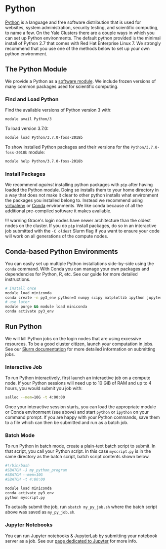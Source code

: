 # Python

[Python](https://www.python.org/about/) is a language and free software distribution that is used for websites, system administration, security testing, and scientific computing, to name a few. On the Yale Clusters there are a couple ways in which you can set up Python environments. The default python provided is the minimal install of Python 2.7 that comes with Red Hat Enterprise Linux 7. We strongly recommend that you use one of the methods below to set up your own python environment.

## The Python Module

We provide a Python as a [software module](/clusters-at-yale/applications/modules). We include frozen versions of many common packages used for scientific computing.

### Find and Load Python

Find the available versions of Python version 3 with:

``` bash
module avail Python/3
```

To load version 3.7.0:

``` bash
module load Python/3.7.0-foss-2018b
```

To show installed Python packages and their versions for the `Python/3.7.0-foss-2018b` module:

``` bash
module help Python/3.7.0-foss-2018b
```

### Install Packages

We recommend _*against*_ installing python packages with `pip` after having loaded the Python module. Doing so installs them to your home directory in a way that does not make it clear to other python installs what environment the packages you installed belong to. Instead we recommend using [virtualenv](https://docs.python.org/3/library/venv.html) or [Conda](/clusters-at-yale/guides/conda/) environments. We like conda because of all the additional pre-compiled software it makes available.

!!! warning
    Grace's login nodes have newer architecture than the oldest nodes on the cluster. If you do `pip` install packages, do so in an interactive job submitted with the `-C oldest` Slurm flag if you want to ensure your code will work on all generations of the compute nodes.

## Conda-based Python Environments

You can easily set up multiple Python installations side-by-side using the `conda` command. With Conda you can manage your own packages and dependencies for Python, R, etc. See our guide for more detailed instructions. 

``` bash
# install once
module load miniconda
conda create -n py3_env python=3 numpy scipy matplotlib ipython jupyter jupyterlab
# use later
module purge && module load miniconda
conda activate py3_env
```


## Run Python

We will kill Python jobs on the login nodes that are using excessive resources. To be a good cluster citizen, launch your computation in jobs. See our [Slurm documentation](/clusters-at-yale/job-scheduling) for more detailed information on submitting jobs.

### Interactive Job

To run Python interactively, first launch an interactive job on a compute node. If your Python sessions will need up to 10 GiB of RAM and up to 4 hours, you would submit you job with:

``` bash
salloc --mem=10G -t 4:00:00
```

Once your interactive session starts, you can load the appropriate module or Conda environment (see above) and start `python` or `ipython` on your command prompt. If you are happy with your Python commands, save them to a file which can then be submitted and run as a batch job.

### Batch Mode

To run Python in batch mode, create a plain-text batch script to submit. In that script, you call your Python script. In this case `myscript.py` is in the same directory as the batch script, batch script contents shown below.

``` bash
#!/bin/bash
#SBATCH -J my_python_program
#SBATCH --mem=10G
#SBATCH -t 4:00:00

module load miniconda
conda activate py3_env
python myscript.py
```

To actually submit the job, run `sbatch my_py_job.sh` where the batch script above was saved as `my_py_job.sh`.

### Jupyter Notebooks

You can run Jupyter notebooks & JupyterLab by submitting your notebook server as a job. See our [page dedicated to Jupyter](/clusters-at-yale/guides/jupyter) for more info.



